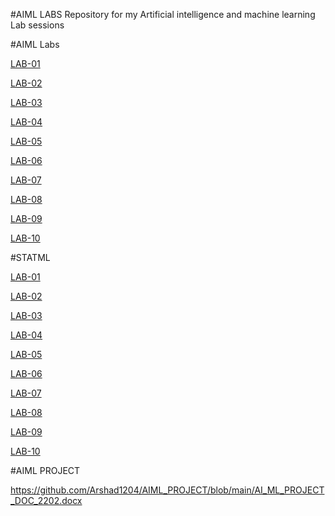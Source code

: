 #AIML LABS
Repository for my Artificial intelligence and machine learning Lab sessions

#AIML Labs

[LAB-01](https://github.com/Arshad1204/2203A52202/blob/main/AIML_Lab_01.ipynb)  

[LAB-02](https://github.com/Arshad1204/2203A52202/blob/main/AIML_LAB_02.ipynb)

[LAB-03](https://github.com/Arshad1204/2203A52202/blob/main/AIML_LAB_03.ipynb)

[LAB-04](https://github.com/Arshad1204/2203A52202/blob/main/AIML_Lab_04.ipynb)

[LAB-05](https://github.com/Arshad1204/2203A52202/blob/main/AIML_Lab_05.ipynb)

[LAB-06](https://github.com/Arshad1204/2203A52202/blob/main/AIML_LAB_06.ipynb)

[LAB-07](https://github.com/Arshad1204/2203A52202/blob/main/AIML_LAB_07.ipynb)

[LAB-08](https://github.com/Arshad1204/2203A52202/blob/main/AIML_LAB_08%20.ipynb)

[LAB-09](https://github.com/Arshad1204/2203A52202/blob/main/AIML_LAB-09.ipynb)

[LAB-10](https://github.com/Arshad1204/2203A52202/blob/main/AIML_LAB_10.ipynb)

#STATML

[LAB-01](https://github.com/Arshad1204/2203A52202/blob/main/StatMl%20Lab01.ipynb) 

[LAB-02](https://github.com/Arshad1204/2203A52202/blob/main/StatMl%20Lab02.ipynb) 

[LAB-03](https://github.com/Arshad1204/2203A52202/blob/main/StatMl%20Lab03.ipynb) 

[LAB-04](https://github.com/Arshad1204/2203A52202/blob/main/StatMl%20Lab04a.ipynb)  

[LAB-05](https://github.com/Arshad1204/2203A52202/blob/main/StatMl%20Lab06.ipynb) 

[LAB-06](https://github.com/Arshad1204/2203A52202/blob/main/StatMl%20Lab06.ipynb)

[LAB-07](https://github.com/Arshad1204/2203A52202/blob/main/StatMl%20Lab07.ipynb) 

[LAB-08](https://github.com/Arshad1204/2203A52202/blob/main/StatMl%20Lab09.ipynb) 

[LAB-09](https://github.com/Arshad1204/2203A52202/blob/main/StatMl%20Lab09.ipynb) 

[LAB-10](https://github.com/Arshad1204/2203A52202/blob/main/StatMl%20Lab10.ipynb)

#AIML PROJECT

https://github.com/Arshad1204/AIML_PROJECT/blob/main/AI_ML_PROJECT_DOC_2202.docx
